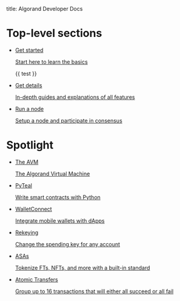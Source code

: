 title: Algorand Developer Docs

# Top-level sections
<ul class="docs-homepage__card-list">
    <li class="docs-homepage__card-list-item">
        <a class="docs-homepage__card" href="./get-started/basics/what_is_blockchain/">
            <div class="docs-homepage__card__icon-container docs-homepage__card__icon-container--purple">
                <span class="create-smart-contract-overview-icon"></span>
            </div>
            <p class="docs-homepage__card__title text-gray--main typography--large-button">Get started</p>
            <p class="typography--regular-body docs-homepage__card__description">Start here to learn the basics</p>
        </a>
    </li>
    {{ test }}
    <li class="docs-homepage__card-list-item">
        <a class="docs-homepage__card" href="./get-details/">
            <div class="docs-homepage__card__icon-container docs-homepage__card__icon-container--purple">
                <span class="stateless-smart-contracts-icon"></span>
            </div>
            <p class="docs-homepage__card__title text-gray--main typography--large-button">Get details</p>
            <p class="typography--regular-body docs-homepage__card__description">In-depth guides and explanations of all features</p>
        </a>
    </li>
    <li class="docs-homepage__card-list-item">
        <a class="docs-homepage__card" href="./run-a-node/setup/types/">
            <div class="docs-homepage__card__icon-container docs-homepage__card__icon-container--purple">
                <span class="stateful-smart-contracts-icon"></span>
            </div>
            <p class="docs-homepage__card__title text-gray--main typography--large-button">Run a node</p>
            <p class="typography--regular-body docs-homepage__card__description">Setup a node and participate in consensus</p>
        </a>
    </li>
</ul>

# Spotlight

<ul class="docs-homepage__card-list">
    <li class="docs-homepage__card-list-item">
        <a class="docs-homepage__card" href="./get-details/dapps/avm/">
            <div class="docs-homepage__card__icon-container docs-homepage__card__icon-container--turquoise">
                <span class="payment-with-algos-icon"></span>
            </div>
            <p class="docs-homepage__card__title text-gray--main typography--large-button">The AVM</p>
            <p class="typography--regular-body docs-homepage__card__description">The Algorand Virtual Machine</p>
        </a>
    </li>
    <li class="docs-homepage__card-list-item">
        <a class="docs-homepage__card" href="./get-details/dapps/pyteal/">
            <div class="docs-homepage__card__icon-container docs-homepage__card__icon-container--turquoise">
                <span class="payment-with-algos-icon"></span>
            </div>
            <p class="docs-homepage__card__title text-gray--main typography--large-button">PyTeal</p>
            <p class="typography--regular-body docs-homepage__card__description">Write smart contracts with Python</p>
        </a>
    </li>
    <li class="docs-homepage__card-list-item">
        <a class="docs-homepage__card" href="./get-details/walletconnect/">
            <div class="docs-homepage__card__icon-container docs-homepage__card__icon-container--turquoise">
                <span class="payment-with-algos-icon"></span>
            </div>
            <p class="docs-homepage__card__title text-gray--main typography--large-button">WalletConnect</p>
            <p class="typography--regular-body docs-homepage__card__description">Integrate mobile wallets with dApps</p>
        </a>
    </li>
        <li class="docs-homepage__card-list-item">
        <a class="docs-homepage__card" href="./get-details/accounts/rekey/">
            <div class="docs-homepage__card__icon-container docs-homepage__card__icon-container--turquoise">
                <span class="payment-with-algos-icon"></span>
            </div>
            <p class="docs-homepage__card__title text-gray--main typography--large-button">Rekeying</p>
            <p class="typography--regular-body docs-homepage__card__description">Change the spending key for any account</p>
        </a>
    </li>
    <li class="docs-homepage__card-list-item">
        <a class="docs-homepage__card" href="./get-details/asa/">
            <div class="docs-homepage__card__icon-container docs-homepage__card__icon-container--turquoise">
                <span class="payment-with-algos-icon"></span>
            </div>
            <p class="docs-homepage__card__title text-gray--main typography--large-button">ASAs</p>
            <p class="typography--regular-body docs-homepage__card__description">Tokenize FTs, NFTs, and more with a built-in standard</p>
        </a>
    </li>
    <li class="docs-homepage__card-list-item">
        <a class="docs-homepage__card" href="./get-details/atomic_transfers/">
            <div class="docs-homepage__card__icon-container docs-homepage__card__icon-container--turquoise">
                <span class="payment-with-algos-icon"></span>
            </div>
            <p class="docs-homepage__card__title text-gray--main typography--large-button">Atomic Transfers</p>
            <p class="typography--regular-body docs-homepage__card__description">Group up to 16 transactions that will either all succeed or all fail</p>
        </a>
    </li>
</ul>
